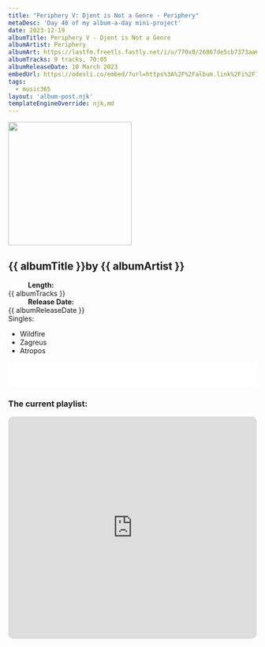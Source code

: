 ```yaml
---
title: "Periphery V: Djent is Not a Genre - Periphery"
metaDesc: 'Day 40 of my album-a-day mini-project'
date: 2023-12-19
albumTitle: Periphery V - Djent is Not a Genre
albumArtist: Periphery
albumArt: https://lastfm.freetls.fastly.net/i/u/770x0/26867de5cb7373aa657470c3b38cc8ce.jpg#26867de5cb7373aa657470c3b38cc8ce
albumTracks: 9 tracks, 70:05
albumReleaseDate: 10 March 2023
embedUrl: https://odesli.co/embed/?url=https%3A%2F%2Falbum.link%2Fi%2F1656947312&theme=light
tags:
  - music365
layout: 'album-post.njk'
templateEngineOverride: njk,md
---
```

<aside class="album-profile">
  <div class="album-profile__image">
    <img class="album-image" width="250" height="250" crossorigin="anonymous" src="{{ albumArt }}"/>
  </div>
  <div class="aside__content">
    <h1><strong>{{ albumTitle }}</strong>by {{ albumArtist }}</h1>
    <dl>
      <div>
        <dd><strong>Length:</strong></dd>
        <dt>{{ albumTracks }}</dt>
      </div>
      <div>
        <dd><strong>Release Date:</strong></dd>
        <dt>{{ albumReleaseDate }}</dt>
      </div>
      <div class="singles">
        <span>Singles:</span>
        <ul>
          <li>Wildfire</li>
          <li>Zagreus</li>
          <li>Atropos</li>
        </ul>
      </div>
    </dl>
    <div class="color-grid">
      <div class="color-grid__container">
					<span class="color color--1"></span>
					<span class="color color--2"></span>
					<span class="color color--3"></span>
      </div>
    </div>
  </div>
</aside>

<iframe width="100%" height="52" src={{ embedUrl }} frameborder="0" allowfullscreen sandbox="allow-same-origin allow-scripts allow-presentation allow-popups allow-popups-to-escape-sandbox" allow="clipboard-read; clipboard-write"></iframe>

### The current playlist:

<iframe allow="autoplay *; encrypted-media *; fullscreen *; clipboard-write" frameborder="0" height="450" style="width:100%;max-width:660px;overflow:hidden;border-radius:10px;" sandbox="allow-forms allow-popups allow-same-origin allow-scripts allow-storage-access-by-user-activation allow-top-navigation-by-user-activation" src="https://embed.music.apple.com/gb/playlist/music365/pl.u-AkAmEd9ix4MAZYJ"></iframe>
